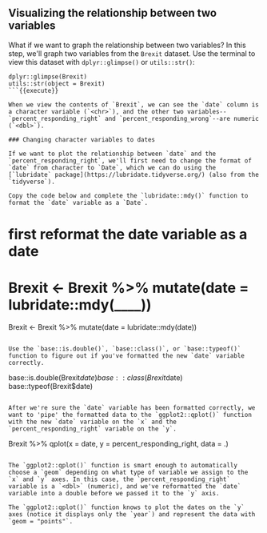 ## Visualizing the relationship between two variables

What if we want to graph the relationship between two variables? In this step, we'll graph two variables from the `Brexit` dataset. Use the terminal to view this dataset with `dplyr::glimpse()` or `utils::str()`:

```
dplyr::glimpse(Brexit)
utils::str(object = Brexit)
```{{execute}}

When we view the contents of `Brexit`, we can see the `date` column is a character variable (`<chr>`), and the other two variables--`percent_responding_right` and `percent_responding_wrong`--are numeric (`<dbl>`). 

### Changing character variables to dates 

If we want to plot the relationship between `date` and the `percent_responding_right`, we'll first need to change the format of `date` from character to `Date`, which we can do using the [`lubridate` package](https://lubridate.tidyverse.org/) (also from the `tidyverse`). 

Copy the code below and complete the `lubridate::mdy()` function to format the `date` variable as a `Date`. 

```
# first reformat the date variable as a date
# Brexit <- Brexit %>% mutate(date = lubridate::mdy(____))
Brexit <- Brexit %>% mutate(date = lubridate::mdy(date))
```{{copy}}

Use the `base::is.double()`, `base::class()`, or `base::typeof()` function to figure out if you've formatted the new `date` variable correctly.

```
base::is.double(Brexit$date)
base::class(Brexit$date)
base::typeof(Brexit$date)
```

After we're sure the `date` variable has been formatted correctly, we want to 'pipe' the formatted data to the `ggplot2::qplot()` function with the new `date` variable on the `x` and the `percent_responding_right` variable on the `y`.

```
Brexit %>% qplot(x = date, y = percent_responding_right, data = .)
```{{copy}}

The `ggplot2::qplot()` function is smart enough to automatically choose a `geom` depending on what type of variable we assign to the `x` and `y` axes. In this case, the `percent_responding_right` variable is a `<dbl>` (numeric), and we've reformatted the `date` variable into a double before we passed it to the `y` axis.

The `ggplot2::qplot()` function knows to plot the dates on the `y` axes (notice it displays only the `year`) and represent the data with `geom = "points"`.
